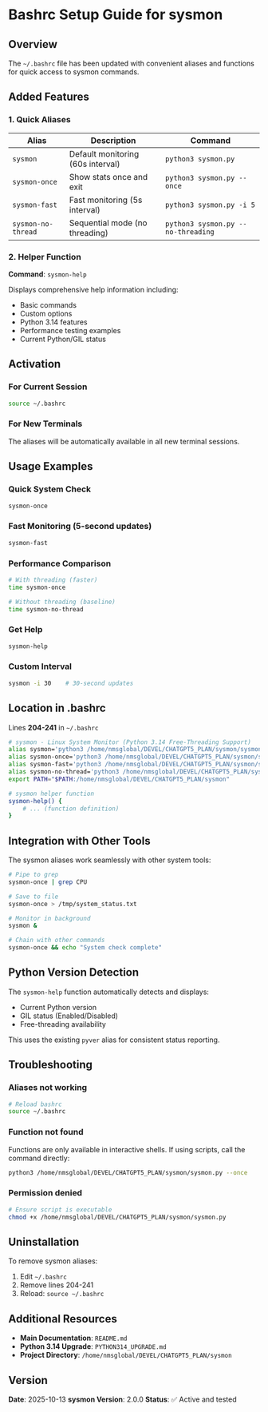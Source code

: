 # Bashrc Setup Guide for sysmon

## Overview
The `~/.bashrc` file has been updated with convenient aliases and functions for quick access to sysmon commands.

## Added Features

### 1. Quick Aliases

| Alias | Description | Command |
|-------|-------------|---------|
| `sysmon` | Default monitoring (60s interval) | `python3 sysmon.py` |
| `sysmon-once` | Show stats once and exit | `python3 sysmon.py --once` |
| `sysmon-fast` | Fast monitoring (5s interval) | `python3 sysmon.py -i 5` |
| `sysmon-no-thread` | Sequential mode (no threading) | `python3 sysmon.py --no-threading` |

### 2. Helper Function

**Command**: `sysmon-help`

Displays comprehensive help information including:
- Basic commands
- Custom options
- Python 3.14 features
- Performance testing examples
- Current Python/GIL status

## Activation

### For Current Session
```bash
source ~/.bashrc
```

### For New Terminals
The aliases will be automatically available in all new terminal sessions.

## Usage Examples

### Quick System Check
```bash
sysmon-once
```

### Fast Monitoring (5-second updates)
```bash
sysmon-fast
```

### Performance Comparison
```bash
# With threading (faster)
time sysmon-once

# Without threading (baseline)
time sysmon-no-thread
```

### Get Help
```bash
sysmon-help
```

### Custom Interval
```bash
sysmon -i 30    # 30-second updates
```

## Location in .bashrc

Lines **204-241** in `~/.bashrc`

```bash
# sysmon - Linux System Monitor (Python 3.14 Free-Threading Support)
alias sysmon='python3 /home/nmsglobal/DEVEL/CHATGPT5_PLAN/sysmon/sysmon.py'
alias sysmon-once='python3 /home/nmsglobal/DEVEL/CHATGPT5_PLAN/sysmon/sysmon.py --once'
alias sysmon-fast='python3 /home/nmsglobal/DEVEL/CHATGPT5_PLAN/sysmon/sysmon.py -i 5'
alias sysmon-no-thread='python3 /home/nmsglobal/DEVEL/CHATGPT5_PLAN/sysmon/sysmon.py --no-threading'
export PATH="$PATH:/home/nmsglobal/DEVEL/CHATGPT5_PLAN/sysmon"

# sysmon helper function
sysmon-help() {
    # ... (function definition)
}
```

## Integration with Other Tools

The sysmon aliases work seamlessly with other system tools:

```bash
# Pipe to grep
sysmon-once | grep CPU

# Save to file
sysmon-once > /tmp/system_status.txt

# Monitor in background
sysmon &

# Chain with other commands
sysmon-once && echo "System check complete"
```

## Python Version Detection

The `sysmon-help` function automatically detects and displays:
- Current Python version
- GIL status (Enabled/Disabled)
- Free-threading availability

This uses the existing `pyver` alias for consistent status reporting.

## Troubleshooting

### Aliases not working
```bash
# Reload bashrc
source ~/.bashrc
```

### Function not found
Functions are only available in interactive shells. If using scripts, call the command directly:
```bash
python3 /home/nmsglobal/DEVEL/CHATGPT5_PLAN/sysmon/sysmon.py --once
```

### Permission denied
```bash
# Ensure script is executable
chmod +x /home/nmsglobal/DEVEL/CHATGPT5_PLAN/sysmon/sysmon.py
```

## Uninstallation

To remove sysmon aliases:

1. Edit `~/.bashrc`
2. Remove lines 204-241
3. Reload: `source ~/.bashrc`

## Additional Resources

- **Main Documentation**: `README.md`
- **Python 3.14 Upgrade**: `PYTHON314_UPGRADE.md`
- **Project Directory**: `/home/nmsglobal/DEVEL/CHATGPT5_PLAN/sysmon`

## Version

**Date**: 2025-10-13
**sysmon Version**: 2.0.0
**Status**: ✅ Active and tested
